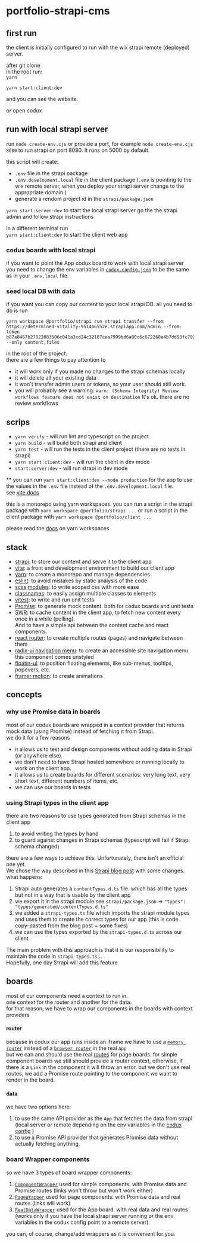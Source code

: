 # portfolio-strapi-cms

## first run

the client is initially configured to run with the wix strapi remote (deployed) server.

after git clone  
in the root run:  
`yarn`

`yarn start:client:dev`

and you can see the website.

or open codux

## run with local strapi server

run `node create-env.cjs` or provide a port, for example `node create-env.cjs 8080` to run strapi on port 8080. It runs on 5000 by default.

this script will create:

- `.env` file in the strapi package
- `.env.development.local` file in the client package (`.env` is pointing to the wix remote server, when you deploy your strapi server change to the appropriate domain )
- generate a rendom project id in the `strapi/package.json`

`yarn start:server:dev` to start the local strapi server
go the the strapi admin and follow strapi instructions

in a different terminal run  
`yarn start:client:dev` to start the client web app

### codux boards with local strapi

if you want to point the App codux board to work with local strapi server you need to change the env variables in [`codux.config.json`](codux.config.json) to be the same as in your `.env.local` file.

### seed local DB with data

if you want you can copy our content to your local strapi DB.
all you need to do is run

```
yarn workspace @portfolio/strapi run strapi transfer --from https://determined-vitality-9514a6552e.strapiapp.com/admin --from-token b87a8467b27822083506c041a3cd24c32107cea7999bd6a00c6c672268e4b7dd53fc7920d3ffeed9d30d029103230f297890d3ff5948fe13a9fdc9711e12094388f4ae901a4634f2f175c191a6cf7be7c664570afc33345f51dc0765b3e0b517860ab5efdda8737a86fa119c080ae7ed16ef73f8b432474349b90672abe8e0d7 --only content,files
```

in the root of the project.  
there are a few things to pay attention to

- it will work only if you made no changes to the strapi schemas locally
- it will delete all your existing data
- it won't transfer admin users or tokens, so your user should still work.
- you will probably see a warning: `warn: (Schema Integrity) Review workflows feature does not exist on destination` It's ok. there are no review workflows

## scrips

- `yarn verify` - will run lint and typescript on the project
- `yarn build` - will build both strapi and client
- `yarn test` - will run the tests in the client project (there are no tests in strapi)
- `yarn start:client:dev` - will run the client in dev mode
- `start:server:dev` - will run strapi in dev mode

\*\* you can run `yarn start:client:dev --mode production` for the app to use the values in the `.env` file instead of the `.env.development.local` file.  
see [vite docs](https://vitejs.dev/guide/env-and-mode#env-files)

this is a monorepo using yarn workspaces.
you can run a script in the strapi package with `yarn workspace @portfolio/strapi ...`
or run a script in the client package with `yarn workspace @portfolio/client ...`

please read the [docs](https://classic.yarnpkg.com/en/docs/workspaces) on yarn workspaces

## stack

- [strapi](https://docs.strapi.io/): to store our content and serve it to the client app
- [vite](https://vitejs.dev/): a front end development environment to build our client app
- [yarn](https://classic.yarnpkg.com/en/docs/workspaces): to create a monorepo and manage dependencies
- [eslint](https://eslint.org/): to avoid mistakes by static analysis of the code
- [scss](https://sass-lang.com/guide/) [modules](https://github.com/css-modules/css-modules): to write scoped css with more ease
- [classnames](https://github.com/JedWatson/classnames): to easily assign multiple classes to elements
- [vitest](https://vitest.dev/guide/): to write and run unit tests
- [Promise](https://Promisejs.dev/): to generate mock content. both for codux boards and unit tests
- [SWR](https://swr.vercel.app/docs/getting-started): to cache content in the client app, to fetch new content every once in a while (polling).  
  And to have a simple api between the content cache and react components.
- [react router](https://reactrouter.com/en/main): to create multiple routes (pages) and navigate between them
- [radix-ui navigation menu](https://www.radix-ui.com/primitives/docs/components/navigation-menu): to create an accessible site navigation menu. this component comes unstyled
- [floatin-ui](https://floating-ui.com/docs/react): to position floating elements, like sub-menus, tooltips, popovers, etc.
- [framer motion](https://www.framer.com/motion/animation/): to create animations

## concepts

### why use Promise data in boards

most of our codux boards are wrapped in a context provider that returns mock data (using Promise) instead of fetching it from Strapi.  
we do it for a few reasons

- it allows us to test and design components without adding data in Strapi (or anywhere else).
- we don't need to have Strapi hosted somewhere or running locally to work on the client app.
- it allows us to create boards for different scenarios: very long text, very short text, different numbers of items, etc.
- we can use our boards in tests

### using Strapi types in the client app

there are two reasons to use types generated from Strapi schemas in the client app

1. to avoid writing the types by hand
2. to guard against changes in Strapi schemas (typescript will fail if Strapi schema changed)

there are a few ways to achieve this. Unfortunately, there isn't an official one yet.  
We chose the way described in this [Strapi blog post](https://strapi.io/blog/improve-your-frontend-experience-with-strapi-types-and-type-script) with some changes.  
what happens:

1. Strapi auto generates a `contentTypes.d.ts` file. which has all the types but not in a way that is usable by the client app
2. we export it in the strapi module see `strapi/package.json` => `"types": "types/generated/contentTypes.d.ts"`
3. we added a `strapi-types.ts` file which imports the strapi module types and uses them to create the correct types for our app (this is code copy-pasted from the blog post + some fixes)
4. we can use the types exported by the `strapi-types.d.ts` across our client

The main problem with this approach is that it is our responsibility to maintain the code in `strapi-types.ts`...  
Hopefully, one day Strapi will add this feature

## boards

most of our components need a context to run in.  
one context for the router and another for the data.  
for that reason, we have to wrap our components in the boards with context providers

#### router

because in codux our app runs inside an iframe we have to use a [`memory router`](https://reactrouter.com/en/main/routers/create-memory-router) instead of a [`browser router`](https://reactrouter.com/en/main/routers/create-browser-router) in the real `App`  
but we can and should use the real [routes](packages/client/src/router/routes.tsx) for page boards.
for simple component boards we still should provide a router context, otherwise, if there is a `Link` in the component it will throw an error. but we don't use real routes, we add a Promise route
pointing to the component we want to render in the board.

#### data

we have two options here:

1. to use the same API provider as the `App` that fetches the data from strapi (local server or remote depending on the env variables in the [codux config](codux.config.json) )
2. to use a Promise API provider that generates Promise data without actually fetching anything.

### board Wrapper components

so we have 3 types of board wrapper components:

1. [`ComponentWrapper`](packages/client/src/_codux/board-wrappers/component-wrapper.tsx) used for simple components. with Promise data and Promise routes (links won't throw but won't work either)
2. [`PageWrapper`](packages/client/src/_codux/board-wrappers/page-wrapper.tsx) used for page components. with Promise data and real routes (links will work)
3. [`RealDataWrapper`](packages/client/src/_codux/board-wrappers/real-data-wrapper.tsx) used for the App board. with real data and real routes (works only if you have the local strapi server running or the env variables in the codux config point to a remote server).

you can, of course, change/add wrappers as it is convenient for you.
